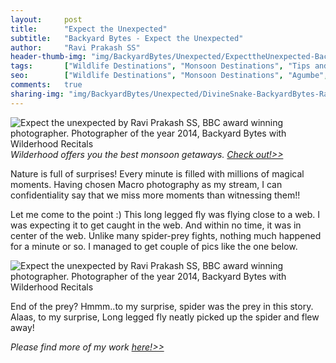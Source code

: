 ```yaml
---
layout:     post
title:      "Expect the Unexpected"
subtitle:   "Backyard Bytes - Expect the Unexpected"
author:     "Ravi Prakash SS"
header-thumb-img: "img/BackyardBytes/Unexpected/ExpecttheUnexpected-BackyardBytes-RaviPrakashSS-Wilderhood-Recitals-1-thumb.jpg"
tags:       ["Wildlife Destinations", "Monsoon Destinations", "Tips and Tricks", "Macro Life", "Creative Macro"]
seo: 		["Wildlife Destinations", "Monsoon Destinations", "Agumbe", "Tips and Tricks"]
comments:   true
sharing-img: "img/BackyardBytes/Unexpected/DivineSnake-BackyardBytes-RaviPrakashSS-Wilderhood-Recitals.jpg"
---
```

<img src="{{ site.baseurl }}/img/BackyardBytes/Unexpected/ExpecttheUnexpected-BackyardBytes-RaviPrakashSS-Wilderhood-Recitals-1.jpg"  alt="Expect the unexpected by Ravi Prakash SS, BBC award winning photographer. Photographer of the year 2014, Backyard Bytes with Wilderhood Recitals">

<em>
Wilderhood offers you the best monsoon getaways. <a href="http://www.wilderhood.com/category/Monsoon%20Destinations" target="_blank">Check out!>></a>
</em>

<p>
Nature is full of surprises! Every minute is filled with millions of magical moments. Having chosen Macro photography as my stream, I can confidentiality say that we miss more moments than witnessing them!!
</p>

<p>
Let me come to the point :) This long legged fly was flying close to a web. I was expecting it to get caught in the web. And within no time, it was in center of the web. Unlike many spider-prey fights, nothing much happened for a minute or so. I managed to get couple of pics like the one below.
</p>

<img src="{{ site.baseurl }}/img/BackyardBytes/Unexpected/ExpecttheUnexpected-BackyardBytes-RaviPrakashSS-Wilderhood-Recitals.jpg"  alt="Expect the unexpected by Ravi Prakash SS, BBC award winning photographer. Photographer of the year 2014, Backyard Bytes with Wilderhood Recitals">

<p>
End of the prey? Hmmm..to my surprise, spider was the prey in this story. Alaas, to my surprise, Long legged fly neatly picked up the spider and flew away!
</p>


<em>
Please find more of my work <a href="http://alleyes.in" target="_blank">here!>></a>
</em>

